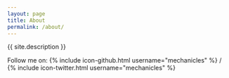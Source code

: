 ```yaml
---
layout: page
title: About
permalink: /about/
---
```


{{ site.description }}

Follow me on:
{% include icon-github.html username="mechanicles" %} /
{% include icon-twitter.html username="mechanicles" %}
